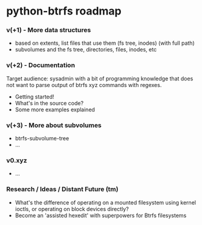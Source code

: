 python-btrfs roadmap
====================

### v(+1) - More data structures

* based on extents, list files that use them (fs tree, inodes) (with full path)
* subvolumes and the fs tree, directories, files, inodes, etc

### v(+2) - Documentation

Target audience: sysadmin with a bit of programming knowledge that does not
want to parse output of btrfs xyz commands with regexes.

* Getting started!
* What's in the source code?
* Some more examples explained

### v(+3) - More about subvolumes

* btrfs-subvolume-tree
* ...

### v0.xyz

* ...

### Research / Ideas / Distant Future (tm)
* What's the difference of operating on a mounted filesystem using kernel
  ioctls, or operating on block devices directly?
* Become an 'assisted hexedit' with superpowers for Btrfs filesystems
